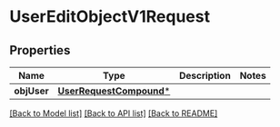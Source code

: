 # UserEditObjectV1Request

## Properties
Name | Type | Description | Notes
------------ | ------------- | ------------- | -------------
**objUser** | [**UserRequestCompound***](UserRequestCompound.md) |  | 

[[Back to Model list]](../README.md#documentation-for-models) [[Back to API list]](../README.md#documentation-for-api-endpoints) [[Back to README]](../README.md)



